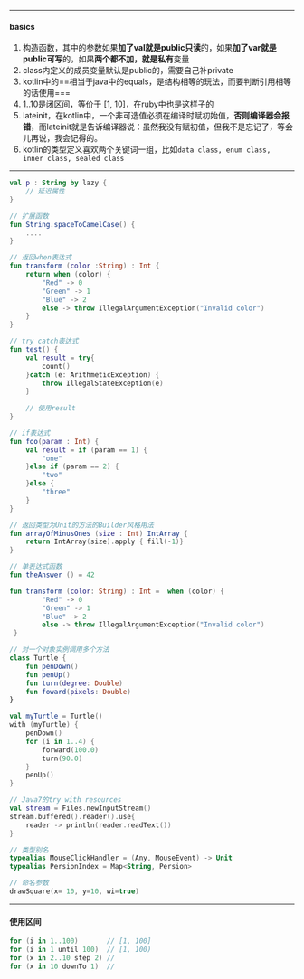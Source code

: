 



----

#### basics

1. 构造函数，其中的参数如果**加了val就是public只读**的，如果**加了var就是public可写**的，如果**两个都不加，就是私有**变量
2. class内定义的成员变量默认是public的，需要自己补private
3. kotlin中的==相当于java中的equals，是结构相等的玩法，而要判断引用相等的话使用===
4. 1..10是闭区间，等价于 [1, 10]，在ruby中也是这样子的
5. lateinit，在kotlin中，一个非可选值必须在编译时赋初始值，**否则编译器会报错**，而lateinit就是告诉编译器说：虽然我没有赋初值，但我不是忘记了，等会儿再说，我会记得的。
6. kotlin的类型定义喜欢两个关键词一组，比如`data class, enum class, inner class, sealed class`



----



```kotlin
val p : String by lazy {
    // 延迟属性
}

// 扩展函数
fun String.spaceToCamelCase() {
    ....
}

// 返回when表达式
fun transform (color :String) : Int {
    return when (color) {
        "Red" -> 0
        "Green" -> 1
        "Blue" -> 2
        else -> throw IllegalArgumentException("Invalid color")
    }
}

// try catch表达式
fun test() {
    val result = try{
        count()
    }catch (e: ArithmeticException) {
        throw IllegalStateException(e)
    }
    
    // 使用result
}

// if表达式
fun foo(param : Int) {
    val result = if (param == 1) {
        "one"
    }else if (param == 2) {
        "two"
    }else {
        "three"
    }
}

// 返回类型为Unit的方法的Builder风格用法
fun arrayOfMinusOnes (size : Int) IntArray {
    return IntArray(size).apply { fill(-1)}
}

// 单表达式函数
fun theAnswer () = 42

fun transform (color: String) : Int =  when (color) {
        "Red" -> 0
        "Green" -> 1
        "Blue" -> 2
        else -> throw IllegalArgumentException("Invalid color")
 }

// 对一个对象实例调用多个方法
class Turtle {
    fun penDown()
    fun penUp()
    fun turn(degree: Double)
    fun foward(pixels: Double)
}

val myTurtle = Turtle()
with (myTurtle) {
    penDown()
    for (i in 1..4) {
        forward(100.0)
        turn(90.0)
    }
    penUp()
}

// Java7的try with resources
val stream = Files.newInputStream()
stream.buffered().reader().use{
    reader -> println(reader.readText())
}

// 类型别名
typealias MouseClickHandler = (Any, MouseEvent) -> Unit
typealias PersionIndex = Map<String, Persion>

// 命名参数
drawSquare(x= 10, y=10, wi=true)

```



-----

#### 使用区间	

```kotlin
for (i in 1..100) 		// [1, 100]
for (i in 1 until 100)	// [1, 100)
for (x in 2..10 step 2)	//
for (x in 10 downTo 1)	// 
```





